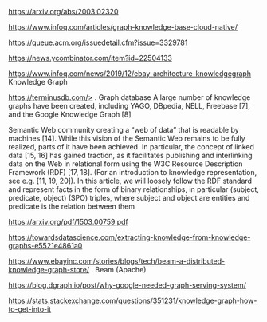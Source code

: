 <https://arxiv.org/abs/2003.02320>

<https://www.infoq.com/articles/graph-knowledge-base-cloud-native/>

<https://queue.acm.org/issuedetail.cfm?issue=3329781>

<https://news.ycombinator.com/item?id=22504133>

<https://www.infoq.com/news/2019/12/ebay-architecture-knowledgegraph> Knowledge Graph


https://terminusdb.com/> .  Graph database
A large number of knowledge graphs have been created, including
YAGO, DBpedia, NELL, Freebase [7], and the Google Knowledge Graph [8]

Semantic Web community  creating a “web of data”
that is readable by machines [14]. While this vision of the
Semantic Web remains to be fully realized, parts of it have
been achieved. In particular, the concept of linked data [15, 16]
has gained traction, as it facilitates publishing and interlinking
data on the Web in relational form using the W3C Resource
Description Framework (RDF) [17, 18]. (For an introduction
to knowledge representation, see e.g. [11, 19, 20]).
In this article, we will loosely follow the RDF standard and
represent facts in the form of binary relationships, in particular
(subject, predicate, object) (SPO) triples, where subject and
object are entities and predicate is the relation between
them

<https://arxiv.org/pdf/1503.00759.pdf>

https://towardsdatascience.com/extracting-knowledge-from-knowledge-graphs-e5521e4861a0


https://www.ebayinc.com/stories/blogs/tech/beam-a-distributed-knowledge-graph-store/ .   Beam (Apache)

https://blog.dgraph.io/post/why-google-needed-graph-serving-system/

https://stats.stackexchange.com/questions/351231/knowledge-graph-how-to-get-into-it

